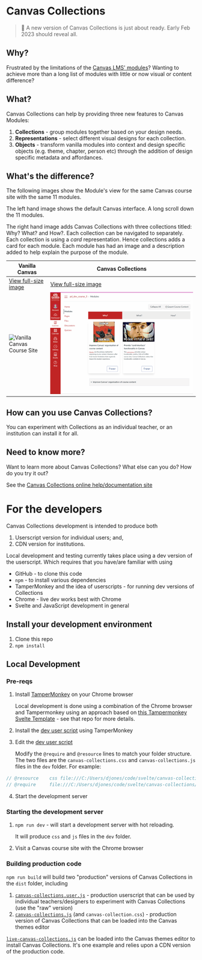 # Canvas Collections 

> :construction: A new version of Canvas Collections is just about ready. Early Feb 2023 should reveal all.
## Why?

Frustrated by the limitations of the [Canvas LMS' modules](https://www.instructure.com/en-au/canvas/resources/all/how-to-use-modules-to-build-courses-in-canvas)? Wanting to achieve more than a long list of modules with little or now visual or content difference?

## What?

Canvas Collections can help by providing three new features to Canvas Modules:

1. **Collections** - group modules together based on your design needs.
2. **Representations** - select different visual designs for each collection.
3. **Objects** - transform vanilla modules into context and design specific objects (e.g. theme, chapter, person etc) through the addition of design specific metadata and affordances.

## What's the difference?

The following images show the Module's view for the same Canvas course site with the same 11 modules.

The left hand image shows the default Canvas interface. A long scroll down the 11 modules.

The right hand image adds Canvas Collections with three collections titled: Why? What? and How?. Each collection can be navigated to separately. Each collection is using a _card_ representation. Hence collections adds a card for each module. Each module has had an image and a description added to help explain the purpose of the module.

| Vanilla Canvas | Canvas Collections |
| -------------- | ------------------ |
| [View full-size image](docs/assets/vanillaModules.gif) | [View full-size image](docs/assets/withCanvasCollections.gif) |
| ![Vanilla Canvas Course Site](docs/assets/vanillaModules.gif) | ![Same site with Canvas Collections](docs/assets/withCanvasCollections.gif) |


## How can you use Canvas Collections?

You can experiment with Collections as an individual teacher, or an institution can install it for all.

## Need to know more?

Want to learn more about Canvas Collections? What else can you do? How do you try it out?

See the [Canvas Collections online help/documentation site](https://djplaner.github.io/canvas-collections/)


# For the developers

Canvas Collections development is intended to produce both

1. Userscript version for individual users; and,
2. CDN version for institutions.

Local development and testing currently takes place using a dev version of the userscript. Which requires that you have/are familiar with using

- GitHub - to clone this code
- `npm` - to install various dependencies
- TamperMonkey and the idea of userscripts - for running dev versions of Collections
- Chrome - live dev works best with Chrome
- Svelte and JavaScript development in general

## Install your development environment

1. Clone this repo
2. `npm install`

## Local Development

### Pre-reqs

1. Install [TamperMonkey](https://www.tampermonkey.net/) on your Chrome browser

    Local development is done using a combination of the Chrome browser and Tampermonkey using an approach based on [this Tampermonkey Svelte Template](https://github.com/lpshanley/tampermonkey-svelte#readme) - see that repo for more details.

2. Install the [dev user script](dist/canvas-collections.dev.user.js) using TamperMonkey 

3. Edit the [dev user script](dist/canvas-collections.dev.user.js)

    Modify the `@require` and `@resource` lines to match your folder structure. The two files are the `canvas-collections.css` and `canvas-collections.js` files in the `dev` folder. For example:

```js
// @resource    css file:///C:/Users/djones/code/svelte/canvas-collections/dev/canvas-collections.css
// @require     file:///C:/Users/djones/code/svelte/canvas-collections/dev/canvas-collections.js
```

4. Start the development server

### Starting the development server

1. `npm run dev` - will start a development server with hot reloading.

    It will produce `css` and `js` files in the `dev` folder. 

2. Visit a Canvas course site with the Chrome browser

### Building production code

`npm run build` will build two "production" versions of Canvas Collections in the `dist` folder, including

1. [`canvas-collections.user.js`](dist/canvas-collections.user.js) - production userscript that can be used by individual teachers/designers to experiment with Canvas Collections (use the "raw" version)
2. [`canvas-collections.js`](dist/canvas-collections.js) (and `canvas-collection.css`) - production version of Canvas Collections that can be loaded into the Canvas themes editor 

[`live-canvas-collections.js`](dist/live-canvas-collections.js) can be loaded into the Canvas themes editor to install Canvas Collections.  It's one example and relies upon a CDN version of the production code.